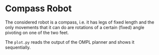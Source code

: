 # Compass Robot
The considered robot is a compass, i.e. it has legs of fixed length and the only movements that it can do are rotations of a certain (fixed) angle pivoting on one of the two feet.

The `plot.py` reads the output of the OMPL planner and shows it sequentially.
